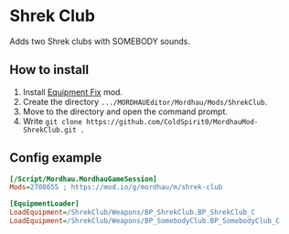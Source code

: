 # Shrek Club

Adds two Shrek clubs with SOMEBODY sounds.


## How to install
1. Install [Equipment Fix](https://github.com/ColdSpirit0/MordhauMod-EquipmentFix) mod.
2. Create the directory `.../MORDHAUEditor/Mordhau/Mods/ShrekClub`.
3. Move to the directory and open the command prompt.
4. Write `git clone https://github.com/ColdSpirit0/MordhauMod-ShrekClub.git .`


## Config example

```ini
[/Script/Mordhau.MordhauGameSession]
Mods=2708655 ; https://mod.io/g/mordhau/m/shrek-club

[EquipmentLoader]
LoadEquipment=/ShrekClub/Weapons/BP_ShrekClub.BP_ShrekClub_C
LoadEquipment=/ShrekClub/Weapons/BP_SomebodyClub.BP_SomebodyClub_C
```